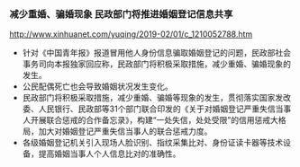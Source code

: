 ### 减少重婚、骗婚现象 民政部门将推进婚姻登记信息共享
http://www.xinhuanet.com/yuqing/2019-02/01/c_1210052788.htm
- 针对《中国青年报》报道冒用他人身份信息骗取婚姻登记的问题，民政部社会事务司向本报独家回应称，民政部门将积极采取措施，减少重婚、骗婚现象的发生。
- 公民配偶死亡也会导致婚姻状况发生变化。
- 民政部门将积极采取措施，减少重婚、骗婚等现象的发生，贯彻落实国家发改委、人民银行、民政部等31个部门联合印发的《关于对婚姻登记严重失信当事人开展联合惩戒的合作备忘录》，构建“一处失信，处处受限”的信用惩戒大格局，加大对婚姻登记严重失信当事人的联合惩戒力度。
- 各级婚姻登记机关引入现场人脸识别、指纹采集比对、身份证读卡器等技术设备，提高婚姻当事人个人信息比对的准确性。